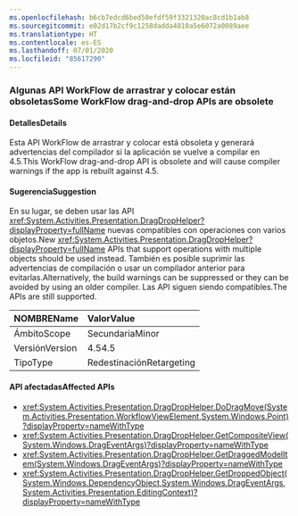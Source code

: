 ```yaml
---
ms.openlocfilehash: b6cb7edcd6bed50efdf59f3321320ac8cd1b1ab8
ms.sourcegitcommit: e02d17b2cf9c1258dadda4810a5e6072a0089aee
ms.translationtype: HT
ms.contentlocale: es-ES
ms.lasthandoff: 07/01/2020
ms.locfileid: "85617290"
---
```

### <a name="some-workflow-drag-and-drop-apis-are-obsolete"></a><span data-ttu-id="6abcc-101">Algunas API WorkFlow de arrastrar y colocar están obsoletas</span><span class="sxs-lookup"><span data-stu-id="6abcc-101">Some WorkFlow drag-and-drop APIs are obsolete</span></span>

#### <a name="details"></a><span data-ttu-id="6abcc-102">Detalles</span><span class="sxs-lookup"><span data-stu-id="6abcc-102">Details</span></span>

<span data-ttu-id="6abcc-103">Esta API WorkFlow de arrastrar y colocar está obsoleta y generará advertencias del compilador si la aplicación se vuelve a compilar en 4.5.</span><span class="sxs-lookup"><span data-stu-id="6abcc-103">This WorkFlow drag-and-drop API is obsolete and will cause compiler warnings if the app is rebuilt against 4.5.</span></span>

#### <a name="suggestion"></a><span data-ttu-id="6abcc-104">Sugerencia</span><span class="sxs-lookup"><span data-stu-id="6abcc-104">Suggestion</span></span>

<span data-ttu-id="6abcc-105">En su lugar, se deben usar las API <xref:System.Activities.Presentation.DragDropHelper?displayProperty=fullName> nuevas compatibles con operaciones con varios objetos.</span><span class="sxs-lookup"><span data-stu-id="6abcc-105">New <xref:System.Activities.Presentation.DragDropHelper?displayProperty=fullName> APIs that support operations with multiple objects should be used instead.</span></span> <span data-ttu-id="6abcc-106">También es posible suprimir las advertencias de compilación o usar un compilador anterior para evitarlas.</span><span class="sxs-lookup"><span data-stu-id="6abcc-106">Alternatively, the build warnings can be suppressed or they can be avoided by using an older compiler.</span></span> <span data-ttu-id="6abcc-107">Las API siguen siendo compatibles.</span><span class="sxs-lookup"><span data-stu-id="6abcc-107">The APIs are still supported.</span></span>

| <span data-ttu-id="6abcc-108">NOMBRE</span><span class="sxs-lookup"><span data-stu-id="6abcc-108">Name</span></span>    | <span data-ttu-id="6abcc-109">Valor</span><span class="sxs-lookup"><span data-stu-id="6abcc-109">Value</span></span>       |
|:--------|:------------|
| <span data-ttu-id="6abcc-110">Ámbito</span><span class="sxs-lookup"><span data-stu-id="6abcc-110">Scope</span></span>   | <span data-ttu-id="6abcc-111">Secundaria</span><span class="sxs-lookup"><span data-stu-id="6abcc-111">Minor</span></span>       |
| <span data-ttu-id="6abcc-112">Versión</span><span class="sxs-lookup"><span data-stu-id="6abcc-112">Version</span></span> | <span data-ttu-id="6abcc-113">4.5</span><span class="sxs-lookup"><span data-stu-id="6abcc-113">4.5</span></span>         |
| <span data-ttu-id="6abcc-114">Tipo</span><span class="sxs-lookup"><span data-stu-id="6abcc-114">Type</span></span>    | <span data-ttu-id="6abcc-115">Redestinación</span><span class="sxs-lookup"><span data-stu-id="6abcc-115">Retargeting</span></span> |

#### <a name="affected-apis"></a><span data-ttu-id="6abcc-116">API afectadas</span><span class="sxs-lookup"><span data-stu-id="6abcc-116">Affected APIs</span></span>

- <xref:System.Activities.Presentation.DragDropHelper.DoDragMove(System.Activities.Presentation.WorkflowViewElement,System.Windows.Point)?displayProperty=nameWithType>
- <xref:System.Activities.Presentation.DragDropHelper.GetCompositeView(System.Windows.DragEventArgs)?displayProperty=nameWithType>
- <xref:System.Activities.Presentation.DragDropHelper.GetDraggedModelItem(System.Windows.DragEventArgs)?displayProperty=nameWithType>
- <xref:System.Activities.Presentation.DragDropHelper.GetDroppedObject(System.Windows.DependencyObject,System.Windows.DragEventArgs,System.Activities.Presentation.EditingContext)?displayProperty=nameWithType>
